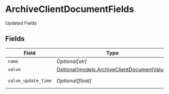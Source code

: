 # ArchiveClientDocumentFields

Updated Fields


## Fields

| Field                                                                                  | Type                                                                                   | Required                                                                               | Description                                                                            |
| -------------------------------------------------------------------------------------- | -------------------------------------------------------------------------------------- | -------------------------------------------------------------------------------------- | -------------------------------------------------------------------------------------- |
| `name`                                                                                 | *Optional[str]*                                                                        | :heavy_minus_sign:                                                                     | Name                                                                                   |
| `value`                                                                                | [Optional[models.ArchiveClientDocumentValue]](../models/archiveclientdocumentvalue.md) | :heavy_minus_sign:                                                                     | Value                                                                                  |
| `value_update_time`                                                                    | *Optional[float]*                                                                      | :heavy_minus_sign:                                                                     | Value Last Updated                                                                     |